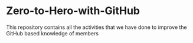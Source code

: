 # Zero-to-Hero-with-GitHub
This repository contains all the activities that we have done to improve the GitHub based knowledge of members
